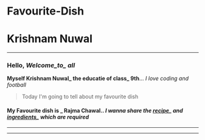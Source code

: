 # Favourite-Dish

# Krishnam Nuwal
---
 ### Hello, *Welcome_to_ all*
 
 **Myself Krishnam Nuwal_ the educatie of class_ 9th**... *I love coding and football*
 
> Today I'm going to tell about my favourite dish
 
 ####  **My Favourite dish is _ Rajma Chawal**..  *I wanna share the [recipe]()_ and [ingredients]()_ which are required*
 ---
 ---
